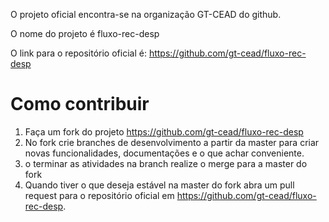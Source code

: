 O projeto oficial encontra-se na organização GT-CEAD do github.  

O nome do projeto é fluxo-rec-desp  

O link para o repositório oficial é: https://github.com/gt-cead/fluxo-rec-desp  

# Como contribuir  
1. Faça um fork do projeto https://github.com/gt-cead/fluxo-rec-desp  
1. No fork crie branches de desenvolvimento a partir da master para criar novas funcionalidades, documentações e o que achar conveniente.  
1. o terminar as atividades na branch realize o merge para a master do fork  
1. Quando tiver o que deseja estável na master do fork abra um pull request para o repositório oficial em https://github.com/gt-cead/fluxo-rec-desp.  

